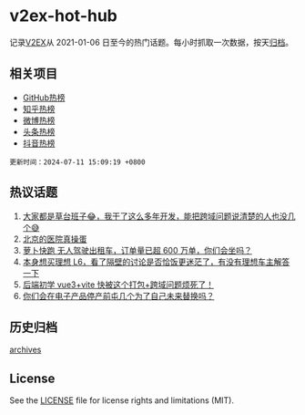 # v2ex-hot-hub

 记录[V2EX](https://www.v2ex.com/)从 2021-01-06 日至今的热门话题。每小时抓取一次数据，按天[归档](archives)。
 
 ## 相关项目

- [GitHub热榜](https://github.com/lonnyzhang423/github-hot-hub)
- [知乎热榜](https://github.com/lonnyzhang423/zhihu-hot-hub)
- [微博热榜](https://github.com/lonnyzhang423/weibo-hot-hub)
- [头条热榜](https://github.com/lonnyzhang423/toutiao-hot-hub)
- [抖音热榜](https://github.com/lonnyzhang423/douyin-hot-hub)


 `更新时间：2024-07-11 15:09:19 +0800`

## 热议话题

1. [大家都是草台班子😂，我干了这么多年开发，能把跨域问题说清楚的人也没几个😅](https://www.v2ex.com/t/1056504)
1. [北京的医院真操蛋](https://www.v2ex.com/t/1056474)
1. [萝卜快跑 无人驾驶出租车，订单量已超 600 万单，你们会坐吗？](https://www.v2ex.com/t/1056382)
1. [本身想买理想 L6，看了隔壁的讨论是否恰饭更迷茫了，有没有理想车主解答一下](https://www.v2ex.com/t/1056271)
1. [后端初学 vue3+vite 快被这个打包+跨域问题烦死了！](https://www.v2ex.com/t/1056317)
1. [你们会在电子产品停产前屯几个为了自己未来替换吗？](https://www.v2ex.com/t/1056447)

## 历史归档

[archives](archives)

## License

See the [LICENSE](LICENSE) file for license rights and limitations (MIT).
